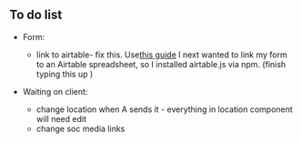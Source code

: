 ## To do list

- Form:

  - link to airtable- fix this. Use[this guide](https://levelup.gitconnected.com/fetch-data-with-the-airtable-api-and-display-it-in-a-react-app-with-hooks-5f0851b1fe22)
    I next wanted to link my form to an Airtable spreadsheet, so I installed airtable.js via npm.
    (finish typing this up )

- Waiting on client:

  - change location when A sends it - everything in location component will need edit
  - change soc media links
